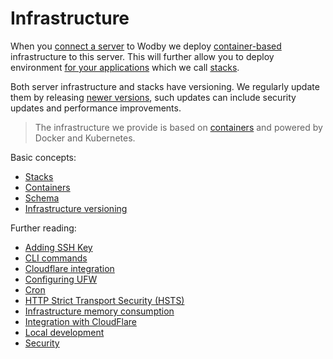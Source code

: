 # Infrastructure

When you [connect a server](../servers/README.md) to Wodby we deploy [container-based](../stacks/containers.md) infrastructure to this server. This will further allow you to deploy environment [for your applications](../apps/deploy.md) which we call [stacks](../stacks/README.md). 

Both server infrastructure and stacks have versioning. We regularly update them by releasing [newer versions](versioning.md), such updates can include security updates and performance improvements.
 
> The infrastructure we provide is based on [containers](../stacks/containers.md) and powered by Docker and Kubernetes.

Basic concepts:

* [Stacks](../stacks/README.md)
* [Containers](../stacks/containers.md)
* [Schema](schema.md)
* [Infrastructure versioning](versioning.md)

Further reading:

* [Adding SSH Key](keys.md)
* [CLI commands](cli.md)
* [Cloudflare integration](cloudflare.md)
* [Configuring UFW](ufw.md)
* [Cron](cron.md)
* [HTTP Strict Transport Security (HSTS)](hsts.md)
* [Infrastructure memory consumption](memory-consumption.md)
* [Integration with CloudFlare](cloudflare.md)
* [Local development](local.md)
* [Security](security.md)
